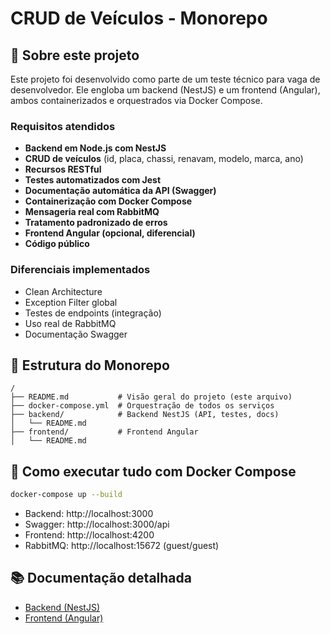 # CRUD de Veículos - Monorepo

## 🎯 Sobre este projeto

Este projeto foi desenvolvido como parte de um teste técnico para vaga de desenvolvedor. Ele engloba um backend (NestJS) e um frontend (Angular), ambos containerizados e orquestrados via Docker Compose.

### Requisitos atendidos
- **Backend em Node.js com NestJS**
- **CRUD de veículos** (id, placa, chassi, renavam, modelo, marca, ano)
- **Recursos RESTful**
- **Testes automatizados com Jest**
- **Documentação automática da API (Swagger)**
- **Containerização com Docker Compose**
- **Mensageria real com RabbitMQ**
- **Tratamento padronizado de erros**
- **Frontend Angular (opcional, diferencial)**
- **Código público**

### Diferenciais implementados
- Clean Architecture
- Exception Filter global
- Testes de endpoints (integração)
- Uso real de RabbitMQ
- Documentação Swagger

## 📁 Estrutura do Monorepo

```
/
├── README.md           # Visão geral do projeto (este arquivo)
├── docker-compose.yml  # Orquestração de todos os serviços
├── backend/            # Backend NestJS (API, testes, docs)
│   └── README.md
├── frontend/           # Frontend Angular
│   └── README.md
```

## 🚀 Como executar tudo com Docker Compose

```bash
docker-compose up --build
```
- Backend: http://localhost:3000
- Swagger: http://localhost:3000/api
- Frontend: http://localhost:4200
- RabbitMQ: http://localhost:15672 (guest/guest)

## 📚 Documentação detalhada
- [Backend (NestJS)](./backend/README.md)
- [Frontend (Angular)](./frontend/README.md) 